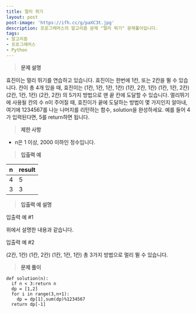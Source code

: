 ```yaml
---
title: 멀리 뛰기
layout: post
post-image: 'https://ifh.cc/g/paXC3t.jpg'
description: 프로그래머스의 알고리즘 문제 "멀리 뛰기" 문제풀이입니다.
tags:
- 알고리즘
- 프로그래머스
- Python
---
```



>**문제 설명**

효진이는 멀리 뛰기를 연습하고 있습니다. 효진이는 한번에 1칸, 또는 2칸을 뛸 수 있습니다. 칸이 총 4개 있을 때, 효진이는
(1칸, 1칸, 1칸, 1칸)
(1칸, 2칸, 1칸)
(1칸, 1칸, 2칸)
(2칸, 1칸, 1칸)
(2칸, 2칸)
의 5가지 방법으로 맨 끝 칸에 도달할 수 있습니다. 멀리뛰기에 사용될 칸의 수 n이 주어질 때, 효진이가 끝에 도달하는 방법이 몇 가지인지 알아내, 여기에 1234567를 나눈 나머지를 리턴하는 함수, solution을 완성하세요. 예를 들어 4가 입력된다면, 5를 return하면 됩니다.

>**제한 사항**

<ul>
<li>n은 1 이상, 2000 이하인 정수입니다.</li>
</ul>

>**입출력 예**

| n | result |
|--|--|
| 4 | 5 |
| 3 | 3 |

>**입출력 예 설명**

입출력 예 #1

위에서 설명한 내용과 같습니다.

입출력 예 #2

(2칸, 1칸)
(1칸, 2칸)
(1칸, 1칸, 1칸)
총 3가지 방법으로 멀리 뛸 수 있습니다.

>**문제 풀이**

	def solution(n):
	  if n < 3:return n
	  dp = [1,2]
	  for i in range(3,n+1):
	    dp = dp[1],sum(dp)%1234567
	  return dp[-1]



